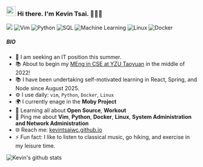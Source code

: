 ### <span style="width: '25px'"><img src="https://media.giphy.com/media/hvRJCLFzcasrR4ia7z/giphy.gif" width="25px" height="25px"></div> Hi there. I'm Kevin Tsai. 👨🏻‍💻


![](https://komarev.com/ghpvc/?username=kevintsaiwc&color=yellow&style=flat)
![Vim](https://img.shields.io/badge/Vim-Expert-blueviolet)
![Python](https://img.shields.io/badge/Python-Expert-blue)
![SQL](https://img.shields.io/badge/SQL-Expert-ff69b4)
![Machine Learning](https://img.shields.io/badge/MachineLearning-Expert-brightgreen)
![Linux](https://img.shields.io/badge/Linux-Expert-purple)
![Docker](https://img.shields.io/badge/Docker-Intermediate-orange)


##### BIO


- 🏢 I am seeking an IT position this summer.
- 📚 About to begin my [MEng in CSE at YZU Taoyuan](https://www.cse.yzu.edu.tw/en) in the middle of 2022!
- 📚 I have been undertaking self-motivated learning in React, Spring, and Node since August 2025.
- ⚙️ I use daily: `vim`, `Python`, `Docker`, `Linux`
- 🌍 I currently enage in the **Moby Project**
- 🌱 Learning all about **Open Source**, **Workout**
- 💬 Ping me about **Vim**, **Python**, **Docker**, **Linux**, **System Administration and Network Administration**
- 🌐 Reach me: [kevintsaiwc.github.io](https://kevintsaiwc.github.io/)
- ⚡️ Fun fact: I like to listen to classical music, go hiking, and exercise in my leisure time.

![Kevin's github stats](https://github-readme-stats.vercel.app/api?username=kevintsaiwc&show_icons=true&hide_border=true&theme=gruvbox)

